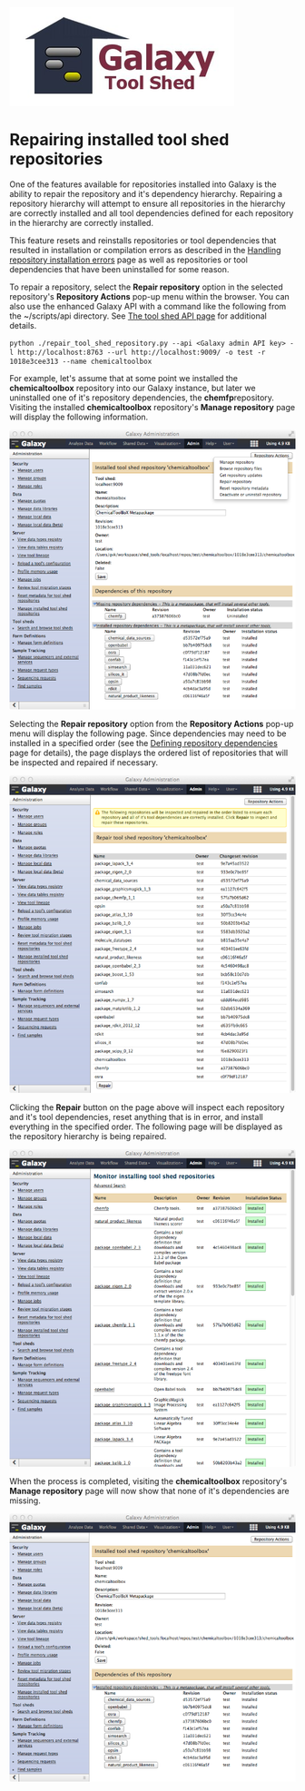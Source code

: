 <div class='center'><a href='http://toolshed.g2.bx.psu.edu'><img src="/src/images/logos/ToolShed.jpg" alt="Galaxy Main Tool Shed" height="174" /></a></div>

# Repairing installed tool shed repositories

One of the features available for repositories installed into Galaxy is the ability to repair the repository and it's dependency hierarchy.  Repairing a repository hierarchy will attempt to ensure all repositories in the hierarchy are correctly installed and all tool dependencies defined for each repository in the hierarchy are correctly installed.

This feature resets and reinstalls repositories or tool dependencies that resulted in installation or compilation errors as described in the [Handling repository installation errors](/src/toolshed/installing-repositories-to-galaxy/index.md#handling-repository-installation-errors) page as well as repositories or tool dependencies that have been uninstalled for some reason.

To repair a repository, select the **Repair repository** option in the selected repository's **Repository Actions** pop-up menu within the browser.  You can also use the enhanced Galaxy API with a command like the following from the ~/scripts/api directory.  See [The tool shed API page](/src/toolshed/api/index.md) for additional details.

```
python ./repair_tool_shed_repository.py --api <Galaxy admin API key> -l http://localhost:8763 --url http://localhost:9009/ -o test -r 1018e3cee313 --name chemicaltoolbox
```


For example, let's assume that at some point we installed the **chemicaltoolbox** repository into our Galaxy instance, but later we uninstalled one of it's repository dependencies, the **chemfp**repository.  Visiting the installed **chemicaltoolbox** repository's **Manage repository** page will display the following information.

![](/src/repairing-installed-repositories/manage_chemicaltoolbox.png)

Selecting the **Repair repository** option from the **Repository Actions** pop-up menu will display the following page.  Since dependencies may need to be installed in a specified order (see the [Defining repository dependencies](/src/toolshed/defining-repository-dependencies/index.md#repository-dependencies-defining-additional-required-repositories-and-repository-contents) page for details), the page displays the ordered list of repositories that will be inspected and repaired if necessary.

![](/src/repairing-installed-repositories/repair_chemicaltoolbox.png)

Clicking the **Repair** button on the page above will inspect each repository and it's tool dependencies, reset anything that is in error, and install everything in the specified order.  The following page will be displayed as the repository hierarchy is being repaired.

![](/src/repairing-installed-repositories/repaired_chemicaltoolbox.png)


When the process is completed, visiting the **chemicaltoolbox** repository's **Manage repository** page will now show that none of it's dependencies are missing.

![](/src/repairing-installed-repositories/manage_repaired_chemicaltoolbox.png)
